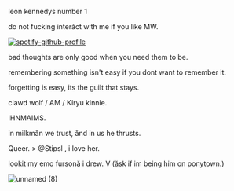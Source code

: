 leon kennedys number 1 

do not fucking interăct with me if you like MW.

  [![spotify-github-profile](https://spotify-github-profile.kittinanx.com/api/view?uid=31rzflal5les5uvjvxd4vaahbewq&cover_image=true&theme=default&show_offline=false&background_color=001eff&interchange=true)](https://github.com/kittinan/spotify-github-profile)
  
  
bad thoughts are only good when you need them to be.

remembering something isn't easy if you dont want to remember it.

forgetting is easy, its the guilt that stays.


clawd wolf / AM / Kiryu kinnie.

IHNMAIMS.

in milkmăn we trust, ănd in us he thrusts.

Queer. > @Stipsl , i love her.


lookit my emo fursonă i drew. V (ăsk if im being him on ponytown.)

![unnamed (8)](https://github.com/user-attachments/assets/6e7cecb2-15f5-49e2-9d61-9b4a87a4b4fe)

